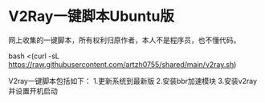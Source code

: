 # V2Ray一键脚本Ubuntu版

网上收集的一键脚本，所有权利归原作者，本人不是程序员，也不懂代码。

bash <(curl -sL https://raw.githubusercontent.com/artzh0755/shared/main/v2ray.sh)

V2ray一键脚本包括如下：
1.更新系统到最新版
2.安装bbr加速模块
3.安装v2ray并设置开机启动

